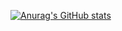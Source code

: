 [![Anurag's GitHub stats](https://github-readme-stats-crazyzhang666.vercel.app/api?username=CrazyZhang666&count_private=true&show_icons=true)](https://github.com/anuraghazra/github-readme-stats)
